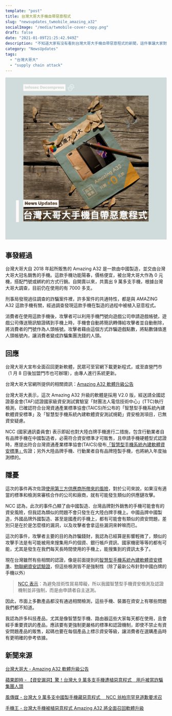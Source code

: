 ```yaml
---
template: "post"
title: 台灣大哥大手機自帶惡意程式
slug: "newsupdates_twmobile_amazing_a32"
socialImage: "/media/twmobile-cover-copy.png"
draft: false
date: "2021-01-09T21:25:42.949Z"
description: "不知道大家有沒有看到台灣大哥大手機自帶惡意程式的新聞，這件事讓大家對於資安疑慮和品管都有更高度的關注，也讓很多人開始注意到這些疑慮底下可以帶來的危機"
category: "NewsUpdates"
tags:
  - "台灣大哥大"
  - "supply chain attack"
---
```


![](/media/twmobile-cover-copy.png)

## 事發經過

台灣大哥大自 2018 年起所販售的 Amazing A32 是一款由中國製造，並交由台灣大哥大冠名銷售的手機。這款手機功能陽春，價格便宜，被台灣大哥大作為 0 元機，搭配門號或綁約的方式行銷。自開賣以來，共賣出 9 萬多支手機，根據台灣大哥大調查，目前仍在使用的有 7000 多支。

刑事局發現過往調查的詐騙案件裡，許多案件的共通特性，都是與 AMAZING A32 這款手機有關，經過調查發現這款手機在製造的過程中被植入惡意程式。

消費者在使用這款手機後，攻擊者可以利用手機門號向遊戲公司申請遊戲帳號，遊戲公司傳送簡訊驗證碼到手機上時，手機會自動將簡訊轉傳給攻擊者並自動刪除，將消費者的門號作為人頭帳號。攻擊者藉由這個方式詐騙遊戲點數，將點數儲值進人頭帳號內，讓消費者變成詐騙集團洗錢的人頭。

## 回應

台灣大哥大宣布全面召回更新軟體，民眾可至官網下載更新程式，或至直營門市（1 月 8 日後加盟門市也可辦理），由專人進行系統更新。

台灣大哥大官網所提供的相關資訊：[Amazing A32 軟體升級公告](https://www.taiwanmobile.com/events/A32/index.html)

台灣大哥大表示，這次 Amazing A32 升級的軟體是採用 V2.0 版，經送請全國認證基金會(TAF)認證國家級資安測試實驗室「財團法人電信技術中心」(TTC)執行檢測，已確認符合台灣資通產業標準協會(TAICS)所公布的「智慧型手機系統內建軟體資安標準」及「智慧型手機系統內建軟體資安測試規範」資安檢測項目，已無資安疑慮。

NCC (國家通訊委員會) 表示即起也對大陸白牌手機進行二措施，包含行動業者自有品牌手機在中國製造者，必需符合資安標準才可販售，且申請手機硬體型式認證時，應提出符合台灣資通產業標準協會(TAICS)發布[「智慧型手機系統內建軟體資安標準」](https://ess.org.tw/pdf/20200714_TAICS%20TS-0029%20v1.0-%e6%99%ba%e6%85%a7%e5%9e%8b%e6%89%8b%e6%a9%9f%e7%b3%bb%e7%b5%b1%e5%85%a7%e5%bb%ba%e8%bb%9f%e9%ab%94%e8%b3%87%e5%ae%89%e6%a8%99%e6%ba%96.pdf)佐證；另外大陸品牌手機、行動業者自有品牌陸製手機，也將納入年度抽測標的。

## 隱憂

這次的事件再次佐證[使用第三方供應商所帶來的風險](/posts/ep30_what_is_APT_and_threat_intelligence#使用第三方供應商所帶來的風險)，對於公司來說，如果沒有適當的標準和檢測來審核合作的公司和廠商，就有可能發生類似的供應鏈攻擊。

NCC 認為，此次的事件凸顯了由中國製造、台灣品牌對外銷售的手機可能會有的資安風險，但我認為類似的問題不會只發生在大陸白牌手機上。中國品牌中國製造，外國品牌外國製造、甚至是國產的手機上，都有可能會有類似的資安問題，差別只是在於是怎麼樣的漏洞，以及攻擊者會拿這些漏洞來幹嘛而已。

這次的事件，攻擊者主要的目的為詐騙錢財，我認為已經算是影響輕微了，類似的攻擊手法是有可能被用來搜集用戶的個資、銀行帳戶資訊、國家機密等等的都有可能，尤其是發生在我們每天長時間使用的手機上，能搜集到的資訊太多了。

現在台灣雖然有些相關的認證，像是前面提到的[智慧型手機系統內建軟體資安標準](https://ess.org.tw/pdf/20200714_TAICS%20TS-0029%20v1.0-%e6%99%ba%e6%85%a7%e5%9e%8b%e6%89%8b%e6%a9%9f%e7%b3%bb%e7%b5%b1%e5%85%a7%e5%bb%ba%e8%bb%9f%e9%ab%94%e8%b3%87%e5%ae%89%e6%a8%99%e6%ba%96.pdf)、[物聯網資安認驗證](https://www.taics.org.tw/Validation01.aspx?validateType_id=1)，但這些檢測皆不是強制性（除了最新公布針對中國白牌的手機以外）

> [NCC 表示](https://www.ncc.gov.tw/chinese/news_detail.aspx?site_content_sn=5095&sn_f=41151)：為避免技術性貿易障礙，所以我國智慧型手機資安檢測及認證機制並非強制，而是由申請者自主送測。

因此，市面上多數產品都沒有通過相關檢測，這些手機、裝置在資安上有哪些問題我們都不知道。

我認為許多科技產品，尤其是像智慧型手機、路由器這些大家每天都在使用，且會經手重要資訊的產品，應該要有更強制更嚴格的標準和認證機制，即使不禁止有資安問題產品的販售，起碼也要在每個產品上標示資安等級，讓消費者在選購產品時有更明確的參考依據。

## 新聞來源

[台灣大哥大 - Amazing A32 軟體升級公告](https://www.taiwanmobile.com/events/A32/index.html)

[蘋果即時 - 【資安漏洞】驚！台灣大 9 萬多支手機遭植惡意程式　用戶被當詐騙集團人頭](https://tw.appledaily.com/life/20210106/KCEE6BE3A5HUFCRT37ZNKJSUKU/)

[風傳媒 - 台灣大 9 萬多支中國製手機藏惡意程式　 NCC 翁柏宗罕見道歉要求召](https://www.storm.mg/article/3364140?mode=whole)

[手機王 - 台灣大手機被植惡意程式 Amazing A32 將全面召回軟體升級](https://www.sogi.com.tw/articles/twm_amazing_a32/6255823)
